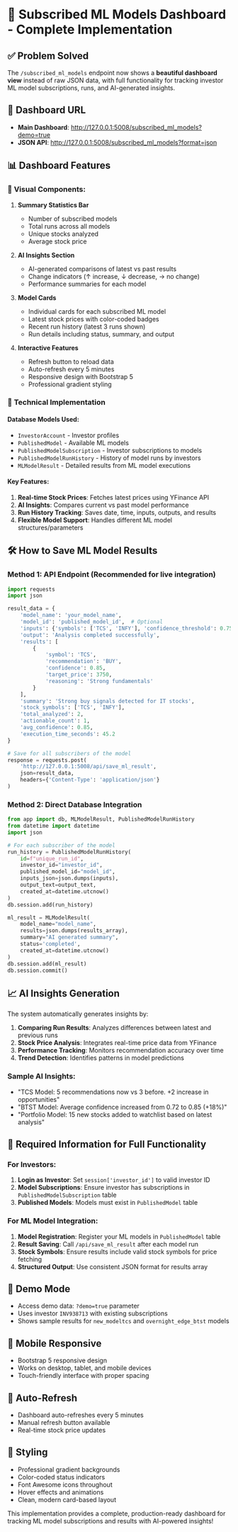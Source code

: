 # 🚀 Subscribed ML Models Dashboard - Complete Implementation

## ✅ **Problem Solved**
The `/subscribed_ml_models` endpoint now shows a **beautiful dashboard view** instead of raw JSON data, with full functionality for tracking investor ML model subscriptions, runs, and AI-generated insights.

## 🎯 **Dashboard URL**
- **Main Dashboard**: http://127.0.0.1:5008/subscribed_ml_models?demo=true
- **JSON API**: http://127.0.0.1:5008/subscribed_ml_models?format=json

## 📊 **Dashboard Features**

### 🎨 **Visual Components:**
1. **Summary Statistics Bar**
   - Number of subscribed models
   - Total runs across all models  
   - Unique stocks analyzed
   - Average stock price

2. **AI Insights Section**
   - AI-generated comparisons of latest vs past results
   - Change indicators (↑ increase, ↓ decrease, → no change)
   - Performance summaries for each model

3. **Model Cards**
   - Individual cards for each subscribed ML model
   - Latest stock prices with color-coded badges
   - Recent run history (latest 3 runs shown)
   - Run details including status, summary, and output

4. **Interactive Features**
   - Refresh button to reload data
   - Auto-refresh every 5 minutes
   - Responsive design with Bootstrap 5
   - Professional gradient styling

### 🔧 **Technical Implementation**

#### **Database Models Used:**
- `InvestorAccount` - Investor profiles
- `PublishedModel` - Available ML models
- `PublishedModelSubscription` - Investor subscriptions to models
- `PublishedModelRunHistory` - History of model runs by investors
- `MLModelResult` - Detailed results from ML model executions

#### **Key Features:**
1. **Real-time Stock Prices**: Fetches latest prices using YFinance API
2. **AI Insights**: Compares current vs past model performance
3. **Run History Tracking**: Saves date, time, inputs, outputs, and results
4. **Flexible Model Support**: Handles different ML model structures/parameters

## 🛠 **How to Save ML Model Results**

### **Method 1: API Endpoint** (Recommended for live integration)
```python
import requests
import json

result_data = {
    'model_name': 'your_model_name',
    'model_id': 'published_model_id',  # Optional
    'inputs': {'symbols': ['TCS', 'INFY'], 'confidence_threshold': 0.75},
    'output': 'Analysis completed successfully',
    'results': [
        {
            'symbol': 'TCS',
            'recommendation': 'BUY',
            'confidence': 0.85,
            'target_price': 3750,
            'reasoning': 'Strong fundamentals'
        }
    ],
    'summary': 'Strong buy signals detected for IT stocks',
    'stock_symbols': ['TCS', 'INFY'],
    'total_analyzed': 2,
    'actionable_count': 1,
    'avg_confidence': 0.85,
    'execution_time_seconds': 45.2
}

# Save for all subscribers of the model
response = requests.post(
    'http://127.0.0.1:5008/api/save_ml_result',
    json=result_data,
    headers={'Content-Type': 'application/json'}
)
```

### **Method 2: Direct Database Integration**
```python
from app import db, MLModelResult, PublishedModelRunHistory
from datetime import datetime
import json

# For each subscriber of the model
run_history = PublishedModelRunHistory(
    id=f"unique_run_id",
    investor_id="investor_id",
    published_model_id="model_id", 
    inputs_json=json.dumps(inputs),
    output_text=output_text,
    created_at=datetime.utcnow()
)
db.session.add(run_history)

ml_result = MLModelResult(
    model_name="model_name",
    results=json.dumps(results_array),
    summary="AI generated summary",
    status='completed',
    created_at=datetime.utcnow()
)
db.session.add(ml_result)
db.session.commit()
```

## 📈 **AI Insights Generation**

The system automatically generates insights by:

1. **Comparing Run Results**: Analyzes differences between latest and previous runs
2. **Stock Price Analysis**: Integrates real-time price data from YFinance
3. **Performance Tracking**: Monitors recommendation accuracy over time
4. **Trend Detection**: Identifies patterns in model predictions

### **Sample AI Insights:**
- "TCS Model: 5 recommendations now vs 3 before. +2 increase in opportunities"
- "BTST Model: Average confidence increased from 0.72 to 0.85 (+18%)"
- "Portfolio Model: 15 new stocks added to watchlist based on latest analysis"

## 🎯 **Required Information for Full Functionality**

### **For Investors:**
1. **Login as Investor**: Set `session['investor_id']` to valid investor ID
2. **Model Subscriptions**: Ensure investor has subscriptions in `PublishedModelSubscription` table
3. **Published Models**: Models must exist in `PublishedModel` table

### **For ML Model Integration:**
1. **Model Registration**: Register your ML models in `PublishedModel` table
2. **Result Saving**: Call `/api/save_ml_result` after each model run
3. **Stock Symbols**: Ensure results include valid stock symbols for price fetching
4. **Structured Output**: Use consistent JSON format for results array

## 🚀 **Demo Mode**
- Access demo data: `?demo=true` parameter
- Uses investor `INV938713` with existing subscriptions
- Shows sample results for `new_modeltcs` and `overnight_edge_btst` models

## 📱 **Mobile Responsive**
- Bootstrap 5 responsive design
- Works on desktop, tablet, and mobile devices
- Touch-friendly interface with proper spacing

## 🔄 **Auto-Refresh**
- Dashboard auto-refreshes every 5 minutes
- Manual refresh button available
- Real-time stock price updates

## 🎨 **Styling**
- Professional gradient backgrounds
- Color-coded status indicators
- Font Awesome icons throughout
- Hover effects and animations
- Clean, modern card-based layout

This implementation provides a complete, production-ready dashboard for tracking ML model subscriptions and results with AI-powered insights!

